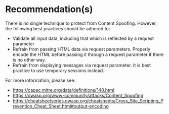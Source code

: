 # Recommendation(s)

There is no single technique to protect from Content Spoofing. However, the following best practices should be adhered to:

- Validate all input data, including that which is reflected by a request parameter
- Refrain from passing HTML data via request parameters. Properly encode the HTML before passing it through a request parameter if there is no other way.
- Refrain from displaying messages via request parameter. It is best practice to use temporary sessions instead.

For more information, please see:

- <https://capec.mitre.org/data/definitions/148.html>
- <https://owasp.org/www-community/attacks/Content_Spoofing>
- <https://cheatsheetseries.owasp.org/cheatsheets/Cross_Site_Scripting_Prevention_Cheat_Sheet.html#output-encoding>